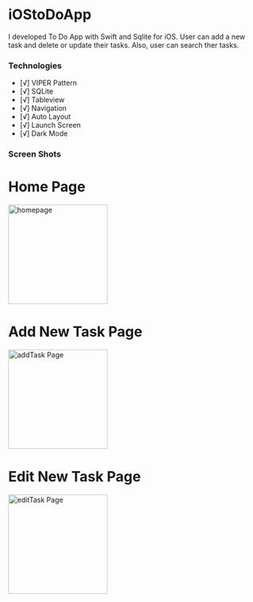 # iOStoDoApp
I developed To Do App with Swift and Sqlite for iOS. User can add a new task and delete or update their tasks. Also, user can search ther tasks. 

### Technologies
- [√] VIPER Pattern
- [√] SQLite
- [√] Tableview
- [√] Navigation
- [√] Auto Layout
- [√] Launch Screen
- [√] Dark Mode

### Screen Shots

# Home Page
<img width="200" alt="homepage" src="https://user-images.githubusercontent.com/26059113/160305857-c61a899d-6ba8-45a8-82fa-b0a614a7143e.png">

# Add New Task Page
<img width="200" alt="addTask Page" src="https://user-images.githubusercontent.com/26059113/160305889-2fd5d5e9-428c-4d61-a134-67d14c925d94.png">

# Edit New Task Page
<img width="200" alt="editTask Page" src="https://user-images.githubusercontent.com/26059113/160305896-1c8cfa84-4b6e-4a1f-a757-c0e12c243ac8.png">
